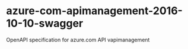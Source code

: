 # azure-com-apimanagement-2016-10-10-swagger
OpenAPI specification for azure.com API vapimanagement
